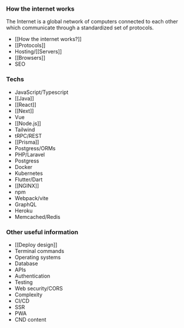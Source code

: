 ### How the internet works
The Internet is a global network of computers connected to each other which communicate through a standardized set of protocols.
- [[How the internet works?]]
- [[Protocols]]
- Hosting/[[Servers]]
- [[Browsers]]
- SEO

### Techs
- JavaScript/Typescript
- [[Java]]
- [[React]]
- [[Next]]
- Vue
- [[Node.js]]
- Tailwind
- tRPC/REST
- [[Prisma]]
- Postgress/ORMs
- PHP/Laravel
- Postgress
- Docker
- Kubernetes
- Flutter/Dart
- [[NGINX]]
- npm
- Webpack/vite
- GraphQL
- Heroku
- Memcached/Redis

### Other useful information
- [[Deploy design]]
- Terminal commands
- Operating systems
- Database
- APIs
- Authentication
- Testing
- Web security/CORS
- Complexity
- CI/CD
- SSR
- PWA
- CND content